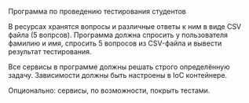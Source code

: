 Программа по проведению тестирования студентов

В ресурсах хранятся вопросы и различные ответы к ним в виде CSV файла (5 вопрсов). 
Программа должна спросить у пользователя фамилию и имя, 
спросить 5 вопросов из CSV-файла и вывести результат тестирования.

Все сервисы в программе должны решать строго определённую задачу. 
Зависимости должны быть настроены в IoC контейнере.

Опционально: сервисы, по возможности, покрыть тестами.